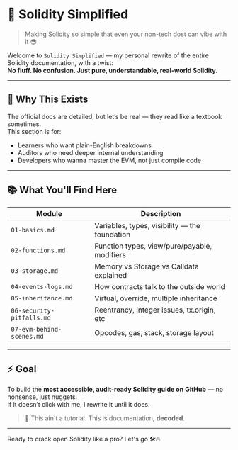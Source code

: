 # 📘 Solidity Simplified

> Making Solidity so simple that even your non-tech dost can vibe with it 😎

Welcome to `Solidity Simplified` — my personal rewrite of the entire Solidity documentation, with a twist:  
**No fluff. No confusion. Just pure, understandable, real-world Solidity.**

---

## 🧠 Why This Exists
The official docs are detailed, but let’s be real — they read like a textbook sometimes.  
This section is for:
- Learners who want plain-English breakdowns
- Auditors who need deeper internal understanding
- Developers who wanna master the EVM, not just compile code

---

## 📚 What You'll Find Here

| Module | Description |
|--------|-------------|
| `01-basics.md` | Variables, types, visibility — the foundation |
| `02-functions.md` | Function types, view/pure/payable, modifiers |
| `03-storage.md` | Memory vs Storage vs Calldata explained |
| `04-events-logs.md` | How contracts talk to the outside world |
| `05-inheritance.md` | Virtual, override, multiple inheritance |
| `06-security-pitfalls.md` | Reentrancy, integer issues, tx.origin, etc |
| `07-evm-behind-scenes.md` | Opcodes, gas, stack, storage layout |

---

## ⚡ Goal
To build the **most accessible, audit-ready Solidity guide on GitHub** — no nonsense, just nuggets.  
If it doesn’t click with me, I rewrite it until it does.

> 📌 This ain't a tutorial. This is documentation, **decoded**.

---

Ready to crack open Solidity like a pro? Let's go 🛠️🔥
